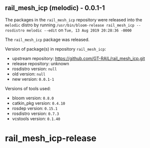 ## rail_mesh_icp (melodic) - 0.0.1-1

The packages in the `rail_mesh_icp` repository were released into the `melodic` distro by running `/usr/bin/bloom-release rail_mesh_icp --rosdistro melodic --edit` on `Tue, 13 Aug 2019 20:28:36 -0000`

The `rail_mesh_icp` package was released.

Version of package(s) in repository `rail_mesh_icp`:

- upstream repository: https://github.com/GT-RAIL/rail_mesh_icp.git
- release repository: unknown
- rosdistro version: `null`
- old version: `null`
- new version: `0.0.1-1`

Versions of tools used:

- bloom version: `0.8.0`
- catkin_pkg version: `0.4.10`
- rosdep version: `0.15.1`
- rosdistro version: `0.7.3`
- vcstools version: `0.1.40`


# rail_mesh_icp-release